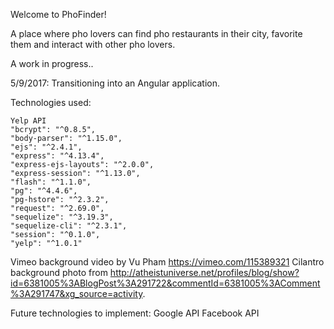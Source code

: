 Welcome to PhoFinder!

A place where pho lovers can find pho restaurants in their city, favorite them and interact with other pho lovers.  

A work in progress.. 

5/9/2017: Transitioning into an Angular application. 


Technologies used:

	Yelp API
	"bcrypt": "^0.8.5",
    "body-parser": "^1.15.0",
    "ejs": "^2.4.1",
    "express": "^4.13.4",
    "express-ejs-layouts": "^2.0.0",
    "express-session": "^1.13.0",
    "flash": "^1.1.0",
    "pg": "^4.4.6",
    "pg-hstore": "^2.3.2",
    "request": "^2.69.0",
    "sequelize": "^3.19.3",
    "sequelize-cli": "^2.3.1",
    "session": "^0.1.0",
    "yelp": "^1.0.1"

    

Vimeo background video by Vu Pham https://vimeo.com/115389321
Cilantro background photo from http://atheistuniverse.net/profiles/blog/show?id=6381005%3ABlogPost%3A291722&commentId=6381005%3AComment%3A291747&xg_source=activity.

Future technologies to implement:
	Google API
	Facebook API